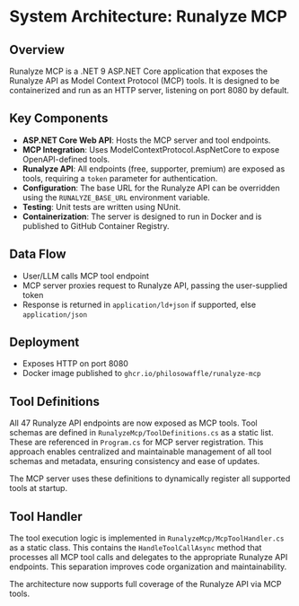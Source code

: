 # System Architecture: Runalyze MCP

## Overview
Runalyze MCP is a .NET 9 ASP.NET Core application that exposes the Runalyze API as Model Context Protocol (MCP) tools. It is designed to be containerized and run as an HTTP server, listening on port 8080 by default.

## Key Components
- **ASP.NET Core Web API**: Hosts the MCP server and tool endpoints.
- **MCP Integration**: Uses ModelContextProtocol.AspNetCore to expose OpenAPI-defined tools.
- **Runalyze API**: All endpoints (free, supporter, premium) are exposed as tools, requiring a `token` parameter for authentication.
- **Configuration**: The base URL for the Runalyze API can be overridden using the `RUNALYZE_BASE_URL` environment variable.
- **Testing**: Unit tests are written using NUnit.
- **Containerization**: The server is designed to run in Docker and is published to GitHub Container Registry.

## Data Flow
- User/LLM calls MCP tool endpoint
- MCP server proxies request to Runalyze API, passing the user-supplied token
- Response is returned in `application/ld+json` if supported, else `application/json`

## Deployment
- Exposes HTTP on port 8080
- Docker image published to `ghcr.io/philosowaffle/runalyze-mcp`

## Tool Definitions

All 47 Runalyze API endpoints are now exposed as MCP tools. Tool schemas are defined in `RunalyzeMcp/ToolDefinitions.cs` as a static list. These are referenced in `Program.cs` for MCP server registration. This approach enables centralized and maintainable management of all tool schemas and metadata, ensuring consistency and ease of updates.

The MCP server uses these definitions to dynamically register all supported tools at startup.

## Tool Handler

The tool execution logic is implemented in `RunalyzeMcp/McpToolHandler.cs` as a static class. This contains the `HandleToolCallAsync` method that processes all MCP tool calls and delegates to the appropriate Runalyze API endpoints. This separation improves code organization and maintainability.

The architecture now supports full coverage of the Runalyze API via MCP tools. 